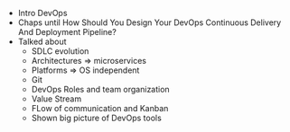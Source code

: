 - Intro DevOps
- Chaps until How Should You Design Your DevOps Continuous Delivery And Deployment Pipeline?
- Talked about
  - SDLC evolution
  - Architectures => microservices
  - Platforms => OS independent
  - Git
  - DevOps Roles and team organization
  - Value Stream
  - FLow of communication and Kanban
  - Shown big picture of DevOps tools